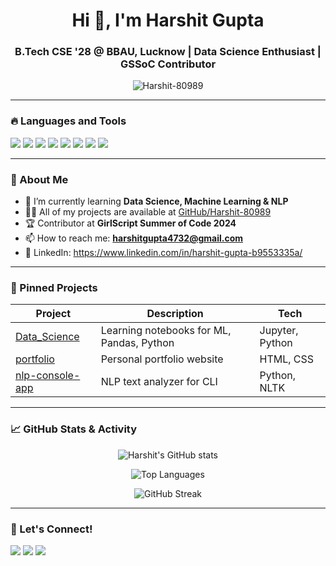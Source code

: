 <h1 align="center">Hi 👋, I'm Harshit Gupta</h1>
<h3 align="center">B.Tech CSE '28 @ BBAU, Lucknow | Data Science Enthusiast | GSSoC Contributor</h3>

<p align="center">
  <img src="https://komarev.com/ghpvc/?username=Harshit-80989&label=Profile%20views&color=0e75b6&style=flat" alt="Harshit-80989" />
</p>

---

### 🔥 Languages and Tools

<p align="left">
  <img src="https://img.shields.io/badge/Python-3776AB?style=for-the-badge&logo=python&logoColor=white" />
  <img src="https://img.shields.io/badge/C++-00599C?style=for-the-badge&logo=c%2B%2B&logoColor=white" />
  <img src="https://img.shields.io/badge/C-00599C?style=for-the-badge&logo=c&logoColor=white" />
  <img src="https://img.shields.io/badge/HTML5-e34c26?style=for-the-badge&logo=html5&logoColor=white" />
  <img src="https://img.shields.io/badge/Git-F05032?style=for-the-badge&logo=git&logoColor=white" />
  <img src="https://img.shields.io/badge/GitHub-181717?style=for-the-badge&logo=github&logoColor=white" />
  <img src="https://img.shields.io/badge/Jupyter-F37626?style=for-the-badge&logo=jupyter&logoColor=white" />
  <img src="https://img.shields.io/badge/VSCode-007ACC?style=for-the-badge&logo=visual-studio-code&logoColor=white" />
</p>

---

### 🚀 About Me

- 🌱 I’m currently learning **Data Science, Machine Learning & NLP**
- 👨‍💻 All of my projects are available at [GitHub/Harshit-80989](https://github.com/Harshit-80989)
- 🏆 Contributor at **GirlScript Summer of Code 2024**
- 📫 How to reach me: **harshitgupta4732@gmail.com**
- 🔗 LinkedIn: https://www.linkedin.com/in/harshit-gupta-b9553335a/

---

### 📌 Pinned Projects

| Project | Description | Tech |
|--------|-------------|------|
| [Data_Science](https://github.com/Harshit-80989/Data_Science) | Learning notebooks for ML, Pandas, Python | Jupyter, Python |
| [portfolio](https://github.com/Harshit-80989/portfolio) | Personal portfolio website | HTML, CSS |
| [nlp-console-app](https://github.com/Harshit-80989/nlp-console-app) | NLP text analyzer for CLI | Python, NLTK |

---

### 📈 GitHub Stats & Activity

<p align="center">
  <img src="https://github-readme-stats.vercel.app/api?username=Harshit-80989&show_icons=true&theme=tokyonight" alt="Harshit's GitHub stats" />
</p>

<p align="center">
  <img src="https://github-readme-stats.vercel.app/api/top-langs/?username=Harshit-80989&layout=compact&theme=tokyonight" alt="Top Languages" />
</p>

<p align="center">
   <img src="https://streak-stats.demolab.com/?user=Harshit-80989&theme=tokyonight" alt="GitHub Streak" />
</p>

---

### 🏁 Let's Connect!

<p align="left">
  <a href="mailto:hg9807280@gmail.com"><img src="https://img.shields.io/badge/Email-D14836?style=for-the-badge&logo=gmail&logoColor=white" /></a>
  <a href="https://github.com/Harshit-80989"><img src="https://img.shields.io/badge/GitHub-100000?style=for-the-badge&logo=github&logoColor=white" /></a>
  <a href="https://www.linkedin.com/in/harshit-gupta-b9553335a/"><img src="https://img.shields.io/badge/LinkedIn-0077B5?style=for-the-badge&logo=linkedin&logoColor=white" /></a>
</p>
